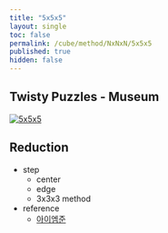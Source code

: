 ```yaml
---
title: "5x5x5"
layout: single
toc: false
permalink: /cube/method/NxNxN/5x5x5
published: true
hidden: false
---
```


<head>
  <base target="_blank">
</head>



## Twisty Puzzles - Museum

[![5x5x5](https://twistypuzzles.com/museum/large/00268-02.jpg)](https://twistypuzzles.com/app/museum/museum_showitem.php?pkey=268)



## Reduction

- step
  - center
  - edge
  - 3x3x3 method
- reference
  - [아이엠준](https://youtu.be/wU1Gj2ruEIQ)
